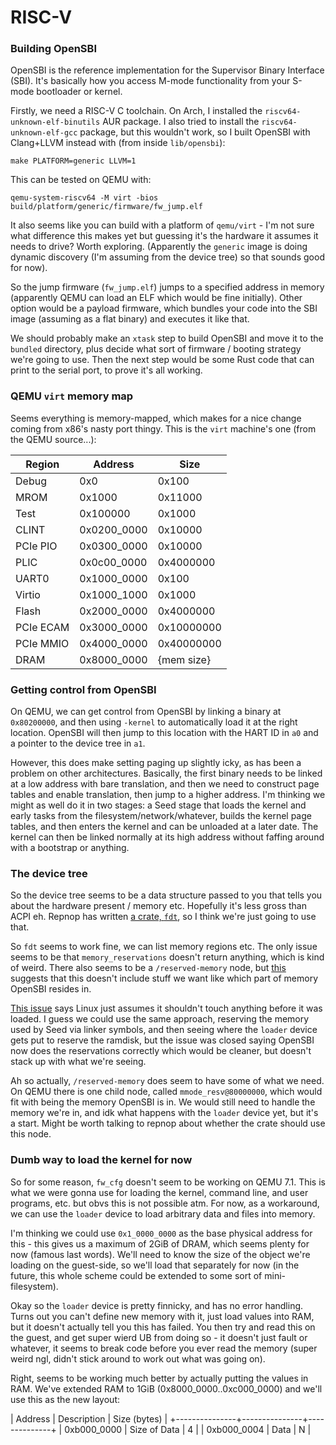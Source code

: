 # RISC-V

### Building OpenSBI
OpenSBI is the reference implementation for the Supervisor Binary Interface (SBI). It's basically how you access
M-mode functionality from your S-mode bootloader or kernel.

Firstly, we need a RISC-V C toolchain. On Arch, I installed the `riscv64-unknown-elf-binutils` AUR package. I also
tried to install the `riscv64-unknown-elf-gcc` package, but this wouldn't work, so I built OpenSBI with Clang+LLVM
instead with (from inside `lib/opensbi`):
```
make PLATFORM=generic LLVM=1
```
This can be tested on QEMU with:
```
qemu-system-riscv64 -M virt -bios build/platform/generic/firmware/fw_jump.elf
```

It also seems like you can build with a platform of `qemu/virt` - I'm not sure what difference this makes yet
but guessing it's the hardware it assumes it needs to drive? Worth exploring. (Apparently the `generic` image is
doing dynamic discovery (I'm assuming from the device tree) so that sounds good for now).

So the jump firmware (`fw_jump.elf`) jumps to a specified address in memory (apparently QEMU can load an ELF which
would be fine initially). Other option would be a payload firmware, which bundles your code into the SBI image
(assuming as a flat binary) and executes it like that.

We should probably make an `xtask` step to build OpenSBI and move it to the `bundled` directory, plus decide what
sort of firmware / booting strategy we're going to use. Then the next step would be some Rust code that can print
to the serial port, to prove it's all working.

### QEMU `virt` memory map
Seems everything is memory-mapped, which makes for a nice change coming from x86's nasty port thingy. This is the
`virt` machine's one (from the QEMU source...):

| Region        | Address             | Size          |
|---------------|---------------------|---------------|
| Debug         | 0x0                 | 0x100         |
| MROM          | 0x1000              | 0x11000       |
| Test          | 0x100000            | 0x1000        |
| CLINT         | 0x0200_0000         | 0x10000       |
| PCIe PIO      | 0x0300_0000         | 0x10000       |
| PLIC          | 0x0c00_0000         | 0x4000000     |
| UART0         | 0x1000_0000         | 0x100         |
| Virtio        | 0x1000_1000         | 0x1000        |
| Flash         | 0x2000_0000         | 0x4000000     |
| PCIe ECAM     | 0x3000_0000         | 0x10000000    |
| PCIe MMIO     | 0x4000_0000         | 0x40000000    |
| DRAM          | 0x8000_0000         | {mem size}    |

### Getting control from OpenSBI
On QEMU, we can get control from OpenSBI by linking a binary at `0x80200000`, and then using `-kernel` to
automatically load it at the right location. OpenSBI will then jump to this location with the HART ID in `a0` and
a pointer to the device tree in `a1`.

However, this does make setting paging up slightly icky, as has been a problem on other architectures. Basically,
the first binary needs to be linked at a low address with bare translation, and then we need to construct page
tables and enable translation, then jump to a higher address. I'm thinking we might as well do it in two stages:
a Seed stage that loads the kernel and early tasks from the filesystem/network/whatever, builds the kernel page
tables, and then enters the kernel and can be unloaded at a later date. The kernel can then be linked normally at
its high address without faffing around with a bootstrap or anything.

### The device tree
So the device tree seems to be a data structure passed to you that tells you about the hardware present / memory
etc. Hopefully it's less gross than ACPI eh. Repnop has written [a crate, `fdt`](https://docs.rs/fdt/0.1.3/fdt/),
so I think we're just going to use that.

So `fdt` seems to work fine, we can list memory regions etc. The only issue seems to be that `memory_reservations`
doesn't return anything, which is kind of weird. There also seems to be a `/reserved-memory` node, but [this](https://github.com/devicetree-org/devicetree-specification/blob/master/source/chapter3-devicenodes.rst#reserved-memory-and-uefi)
suggests that this doesn't include stuff we want like which part of memory OpenSBI resides in.

[This issue](https://github.com/riscv-software-src/opensbi/issues/70) says Linux just assumes it shouldn't touch
anything before it was loaded. I guess we could use the same approach, reserving the memory used by Seed via linker
symbols, and then seeing where the `loader` device gets put to reserve the ramdisk, but the issue was closed saying
OpenSBI now does the reservations correctly which would be cleaner, but doesn't stack up with what we're seeing.

Ah so actually, `/reserved-memory` does seem to have some of what we need. On QEMU there is one child node, called
`mmode_resv@80000000`, which would fit with being the memory OpenSBI is in. We would still need to handle the
memory we're in, and idk what happens with the `loader` device yet, but it's a start. Might be worth talking to
repnop about whether the crate should use this node.

### Dumb way to load the kernel for now
So for some reason, `fw_cfg` doesn't seem to be working on QEMU 7.1. This is what we were gonna use for loading the
kernel, command line, and user programs, etc. but obvs this is not possible atm. For now, as a workaround, we can
use the `loader` device to load arbitrary data and files into memory.

I'm thinking we could use `0x1_0000_0000` as the base physical address for this - this gives us a maximum of 2GiB
of DRAM, which seems plenty for now (famous last words). We'll need to know the size of the object we're loading on
the guest-side, so we'll load that separately for now (in the future, this whole scheme could be extended to some
sort of mini-filesystem).

Okay so the `loader` device is pretty finnicky, and has no error handling. Turns out you can't define new memory
with it, just load values into RAM, but it doesn't actually tell you this has failed. You then try and read this
on the guest, and get super wierd UB from doing so - it doesn't just fault or whatever, it seems to break code
before you ever read the memory (super weird ngl, didn't stick around to work out what was going on).

Right, seems to be working much better by actually putting the values in RAM. We've extended RAM to 1GiB
(0x8000_0000..0xc000_0000) and we'll use this as the new layout:

|    Address    | Description   | Size (bytes) |
+---------------+---------------+--------------+
| 0xb000_0000   | Size of Data  | 4            |
| 0xb000_0004   | Data          | N            |
